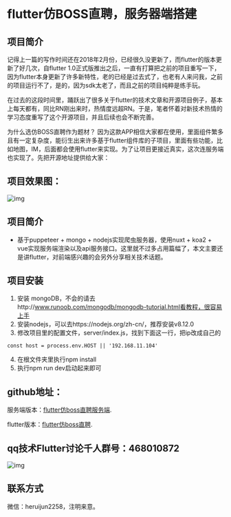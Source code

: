 # flutter仿BOSS直聘，服务器端搭建

## 项目简介
记得上一篇的写作时间还在2018年2月份，已经很久没更新了，而flutter的版本更新了好几次，自flutter 1.0正式版推出之后，一直有打算把之前的项目重写一下，因为flutter本身更新了许多新特性，老的已经是过去式了，也老有人来问我，之前的项目运行不了，是的，因为sdk太老了，而且之前的项目纯粹是练手玩。

在过去的这段时间里，踊跃出了很多关于flutter的技术文章和开源项目例子，基本上每天都有，同比RN刚出来时，热情度远超RN。于是，笔者怀着对新技术热情的学习态度重写了这个开源项目，并且后续也会不断完善。

为什么选仿BOSS直聘作为题材？
因为这款APP相信大家都在使用，里面组件繁多且有一定复杂度，能衍生出来许多基于flutter组件库的子项目，里面有些功能，比如地图，IM，后面都会使用flutter来实现。为了让项目更接近真实，这次连服务端也实现了。先把开源地址提供给大家：

## 项目效果图：
![img](https://user-gold-cdn.xitu.io/2019/1/20/1686a0c4b2fb9cda?w=252&h=528&f=gif&s=1194865)

## 项目简介
* 基于puppeteer + mongo + nodejs实现爬虫服务器，使用nuxt + koa2 + vue实现服务端渲染以及api服务接口。这里就不过多占用篇幅了，本文主要还是讲flutter，对前端感兴趣的会另外分享相关技术话题。

## 项目安装
1. 安装 mongoDB，不会的请去http://www.runoob.com/mongodb/mongodb-tutorial.html看教程，很容易上手
2. 安装nodejs，可以去https://nodejs.org/zh-cn/，推荐安装v8.12.0
3. 修改项目里的配置文件，server/index.js，找到下面这一行，把ip改成自己的
```
const host = process.env.HOST || '192.168.11.104'
```
4. 在根文件夹里执行npm install
5. 执行npm run dev启动起来即可

## github地址：
服务端版本：[flutter仿boss直聘服务端](https://github.com/heruijun/flutter-boss-server).

flutter版本：[flutter仿boss直聘](https://github.com/heruijun/flutter_boss).

## qq技术Flutter讨论千人群号：468010872
![img](https://user-gold-cdn.xitu.io/2019/1/20/1686a0d003f4a331?w=541&h=741&f=jpeg&s=55386)

## 联系方式
微信：heruijun2258，注明来意。